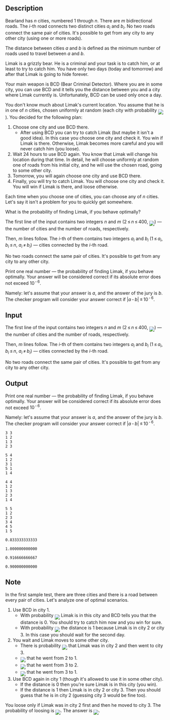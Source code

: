 ## Description

<div><p>Bearland has <span class="tex-span"><i>n</i></span> cities, numbered <span class="tex-span">1</span> through <span class="tex-span"><i>n</i></span>. There are <span class="tex-span"><i>m</i></span> bidirectional roads. The <span class="tex-span"><i>i</i></span>-th road connects two distinct cities <span class="tex-span"><i>a</i><sub class="lower-index"><i>i</i></sub></span> and <span class="tex-span"><i>b</i><sub class="lower-index"><i>i</i></sub></span>. No two roads connect the same pair of cities. It's possible to get from any city to any other city (using one or more roads).</p><p>The distance between cities <span class="tex-span"><i>a</i></span> and <span class="tex-span"><i>b</i></span> is defined as the minimum number of roads used to travel between <span class="tex-span"><i>a</i></span> and <span class="tex-span"><i>b</i></span>.</p><p>Limak is a grizzly bear. He is a criminal and your task is to catch him, or at least to try to catch him. You have only two days (today and tomorrow) and after that Limak is going to hide forever.</p><p>Your main weapon is BCD (Bear Criminal Detector). Where you are in some city, you can use BCD and it tells you the distance between you and a city where Limak currently is. Unfortunately, BCD can be used only once a day.</p><p>You don't know much about Limak's current location. You assume that he is in one of <span class="tex-span"><i>n</i></span> cities, chosen uniformly at random (each city with probability <img align="middle" class="tex-formula" src="file://7eR0frYM.png" style="max-width: 100.0%;max-height: 100.0%;">). You decided for the following plan:</p><ol> <li> Choose one city and use BCD there. <ul> <li> After using BCD you can try to catch Limak (but maybe it isn't a good idea). In this case you choose one city and check it. You win if Limak is there. Otherwise, Limak becomes more careful and you will never catch him (you loose). </li></ul> </li><li> Wait <span class="tex-span">24</span> hours to use BCD again. You know that Limak will change his location during that time. In detail, he will choose uniformly at random one of roads from his initial city, and he will use the chosen road, going to some other city. </li><li> Tomorrow, you will again choose one city and use BCD there. </li><li> Finally, you will try to catch Limak. You will choose one city and check it. You will win if Limak is there, and loose otherwise. </li></ol><p>Each time when you choose one of cities, you can choose any of <span class="tex-span"><i>n</i></span> cities. Let's say it isn't a problem for you to quickly get somewhere.</p><p>What is the probability of finding Limak, if you behave optimally?</p></div><div class="input-specification"><p>The first line of the input contains two integers <span class="tex-span"><i>n</i></span> and <span class="tex-span"><i>m</i></span> (<span class="tex-span">2 ≤ <i>n</i> ≤ 400</span>, <img align="middle" class="tex-formula" src="file://4qbSlnxU.png" style="max-width: 100.0%;max-height: 100.0%;">)&nbsp;— the number of cities and the number of roads, respectively.</p><p>Then, <span class="tex-span"><i>m</i></span> lines follow. The <span class="tex-span"><i>i</i></span>-th of them contains two integers <span class="tex-span"><i>a</i><sub class="lower-index"><i>i</i></sub></span> and <span class="tex-span"><i>b</i><sub class="lower-index"><i>i</i></sub></span> (<span class="tex-span">1 ≤ <i>a</i><sub class="lower-index"><i>i</i></sub>, <i>b</i><sub class="lower-index"><i>i</i></sub> ≤ <i>n</i></span>, <span class="tex-span"><i>a</i><sub class="lower-index"><i>i</i></sub> ≠ <i>b</i><sub class="lower-index"><i>i</i></sub></span>)&nbsp;— cities connected by the <span class="tex-span"><i>i</i></span>-th road.</p><p>No two roads connect the same pair of cities. It's possible to get from any city to any other city.</p></div><div class="output-specification"><p>Print one real number&nbsp;— the probability of finding Limak, if you behave optimally. Your answer will be considered correct if its absolute error does not exceed <span class="tex-span">10<sup class="upper-index"> - 6</sup></span>.</p><p>Namely: let's assume that your answer is <span class="tex-span"><i>a</i></span>, and the answer of the jury is <span class="tex-span"><i>b</i></span>. The checker program will consider your answer correct if <span class="tex-span">|<i>a</i> - <i>b</i>| ≤ 10<sup class="upper-index"> - 6</sup></span>.</p></div>

## Input

<p>The first line of the input contains two integers <span class="tex-span"><i>n</i></span> and <span class="tex-span"><i>m</i></span> (<span class="tex-span">2 ≤ <i>n</i> ≤ 400</span>, <img align="middle" class="tex-formula" src="file://4qbSlnxU.png" style="max-width: 100.0%;max-height: 100.0%;">)&nbsp;— the number of cities and the number of roads, respectively.</p><p>Then, <span class="tex-span"><i>m</i></span> lines follow. The <span class="tex-span"><i>i</i></span>-th of them contains two integers <span class="tex-span"><i>a</i><sub class="lower-index"><i>i</i></sub></span> and <span class="tex-span"><i>b</i><sub class="lower-index"><i>i</i></sub></span> (<span class="tex-span">1 ≤ <i>a</i><sub class="lower-index"><i>i</i></sub>, <i>b</i><sub class="lower-index"><i>i</i></sub> ≤ <i>n</i></span>, <span class="tex-span"><i>a</i><sub class="lower-index"><i>i</i></sub> ≠ <i>b</i><sub class="lower-index"><i>i</i></sub></span>)&nbsp;— cities connected by the <span class="tex-span"><i>i</i></span>-th road.</p><p>No two roads connect the same pair of cities. It's possible to get from any city to any other city.</p>

## Output

<p>Print one real number&nbsp;— the probability of finding Limak, if you behave optimally. Your answer will be considered correct if its absolute error does not exceed <span class="tex-span">10<sup class="upper-index"> - 6</sup></span>.</p><p>Namely: let's assume that your answer is <span class="tex-span"><i>a</i></span>, and the answer of the jury is <span class="tex-span"><i>b</i></span>. The checker program will consider your answer correct if <span class="tex-span">|<i>a</i> - <i>b</i>| ≤ 10<sup class="upper-index"> - 6</sup></span>.</p>





```input1
3 3
1 2
1 3
2 3

```




```input2
5 4
1 2
3 1
5 1
1 4

```




```input3
4 4
1 2
1 3
2 3
1 4

```




```input4
5 5
1 2
2 3
3 4
4 5
1 5

```




```output1
0.833333333333

```




```output2
1.000000000000

```




```output3
0.916666666667

```




```output4
0.900000000000

```



## Note

<p>In the first sample test, there are three cities and there is a road between every pair of cities. Let's analyze one of optimal scenarios.</p><ol> <li> Use BCD in city <span class="tex-span">1</span>. <ul> <li> With probability <img align="middle" class="tex-formula" src="file://sQAhNMkC.png" style="max-width: 100.0%;max-height: 100.0%;"> Limak is in this city and BCD tells you that the distance is <span class="tex-span">0</span>. You should try to catch him now and you win for sure. </li><li> With probability <img align="middle" class="tex-formula" src="file://kfnH0x91.png" style="max-width: 100.0%;max-height: 100.0%;"> the distance is <span class="tex-span">1</span> because Limak is in city <span class="tex-span">2</span> or city <span class="tex-span">3</span>. In this case you should wait for the second day. </li></ul> </li><li> You wait and Limak moves to some other city. <ul> <li> There is probability <img align="middle" class="tex-formula" src="file://BHvbqFXc.png" style="max-width: 100.0%;max-height: 100.0%;"> that Limak was in city <span class="tex-span">2</span> and then went to city <span class="tex-span">3</span>. </li><li> <img align="middle" class="tex-formula" src="file://S5cVmMao.png" style="max-width: 100.0%;max-height: 100.0%;"> that he went from <span class="tex-span">2</span> to <span class="tex-span">1</span>. </li><li> <img align="middle" class="tex-formula" src="file://aeqJLXgV.png" style="max-width: 100.0%;max-height: 100.0%;"> that he went from <span class="tex-span">3</span> to <span class="tex-span">2</span>. </li><li> <img align="middle" class="tex-formula" src="file://vYsh4fhw.png" style="max-width: 100.0%;max-height: 100.0%;"> that he went from <span class="tex-span">3</span> to <span class="tex-span">1</span>. </li></ul> </li><li> Use BCD again in city <span class="tex-span">1</span> (though it's allowed to use it in some other city). <ul> <li> If the distance is <span class="tex-span">0</span> then you're sure Limak is in this city (you win). </li><li> If the distance is <span class="tex-span">1</span> then Limak is in city <span class="tex-span">2</span> or city <span class="tex-span">3</span>. Then you should guess that he is in city <span class="tex-span">2</span> (guessing city <span class="tex-span">3</span> would be fine too). </li></ul> </li></ol><p>You loose only if Limak was in city <span class="tex-span">2</span> first and then he moved to city <span class="tex-span">3</span>. The probability of loosing is <img align="middle" class="tex-formula" src="file://WXgDEGui.png" style="max-width: 100.0%;max-height: 100.0%;">. The answer is <img align="middle" class="tex-formula" src="file://ZZECHCO2.png" style="max-width: 100.0%;max-height: 100.0%;">.</p>
